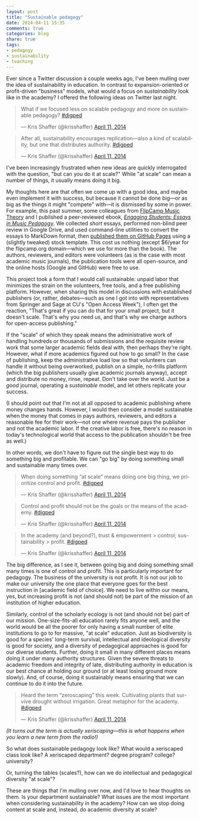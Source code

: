 ```yaml
---
layout: post
title: "Sustainable pedagogy"
date: 2014-04-11 15:35
comments: true
categories: blog
share: true
tags:
- pedagogy  
- sustainability  
- teaching  
---
```


Ever since a Twitter discussion a couple weeks ago, I've been mulling over the idea of sustainability in education. In contrast to expansion-oriented or profit-driven "business" models, what would a focus on *sustainability* look like in the academy? I offered the following ideas on Twitter last night.

<blockquote class="twitter-tweet" lang="en"><p>What if we focused less on scalable pedagogy and more on sustainable pedagogy? <a href="https://twitter.com/search?q=%23digped&amp;src=hash">#digped</a></p>&mdash; Kris Shaffer (@krisshaffer) <a href="https://twitter.com/krisshaffer/statuses/454421975432040448">April 11, 2014</a></blockquote>
<script async src="//platform.twitter.com/widgets.js" charset="utf-8"></script>

<blockquote class="twitter-tweet" lang="en"><p>After all, sustainability encourages replication—also a kind of scalability, but one that distributes authority. <a href="https://twitter.com/search?q=%23digped&amp;src=hash">#digped</a></p>&mdash; Kris Shaffer (@krisshaffer) <a href="https://twitter.com/krisshaffer/statuses/454422286393540608">April 11, 2014</a></blockquote>
<script async src="//platform.twitter.com/widgets.js" charset="utf-8"></script>

I've been increasingly frustrated when new ideas are quickly interrogated with the question, "but can you do it at scale?" While "at scale" can mean a number of things, it usually means doing it big.

My thoughts here are that often we come up with a good idea, and maybe even implement it with success, but because it cannot be done big—or as big as the things it might "compete" with—it is dismissed by some in power. For example, this past summer, some colleagues from [FlipCamp Music Theory](http://flipcamp.org) and I published a peer-reviewed ebook, [*Engaging Students: Essays in Music Pedagogy*](http://flipcamp.org/engagingstudents). We collected *short* essays, performed non-blind peer review in Google Drive, and used command-line utilities to convert the essays to MarkDown format, then [published them on GitHub Pages](http://kris.shaffermusic.com/2013/09/publishing-with-github-pages/) using a (slightly tweaked) stock template. This cost us nothing (except $6/year for the flipcamp.org domain—which we use for more than the book). The authors, reviewers, and editors were volunteers (as is the case with most academic music journals), the publication tools were all open-source, and the online hosts (Google and GitHub) were free to use. 

This project took a form that I would call sustainable: unpaid labor that minimizes the strain on the volunteers, free tools, and a free publishing platform. However, when sharing this model in discussions with established publishers (or, rather, debates—such as one I got into with representatives from Springer and Sage at CU's "Open Access Week"), I often get the reaction, "That's great if you can do that for your small project, but it doesn't scale. That's why you need us, and that's why we charge authors for open-access publishing."

If the "scale" of which they speak means the administrative work of handling hundreds or thousands of submissions and the requisite review work that some larger academic fields deal with, then perhaps they're right. However, what if more academics figured out how to go small? In the case of publishing, keep the administrative load low so that volunteers can handle it without being overworked, publish on a simple, no-frills platform (which the big publishers usually give academic journals anyway), accept and distribute no money, rinse, repeat. Don't take over the world. Just be a *good* journal, operating a *sustainable* model, and let others replicate your success. 

(I should point out that I'm not at all opposed to academic publishing where money changes hands. However, I would then consider a model sustainable when the money that comes in pays authors, reviewers, and editors a reasonable fee for their work—not one where revenue pays the publisher and not the academic labor. If the creative labor is free, there's no reason in today's technological world that access to the publication shouldn't be free as well.)

In other words, we don't have to figure out the single best way to do something big and profitable. We can "go big" by doing something small and sustainable many times over.

<blockquote class="twitter-tweet" lang="en"><p>When doing something “at scale” means doing one big thing, we prioritize control and profit. <a href="https://twitter.com/search?q=%23digped&amp;src=hash">#digped</a></p>&mdash; Kris Shaffer (@krisshaffer) <a href="https://twitter.com/krisshaffer/statuses/454423022825250816">April 11, 2014</a></blockquote>
<script async src="//platform.twitter.com/widgets.js" charset="utf-8"></script>

<blockquote class="twitter-tweet" lang="en"><p>Control and profit should not be the goals or the means of the academy. <a href="https://twitter.com/search?q=%23digped&amp;src=hash">#digped</a></p>&mdash; Kris Shaffer (@krisshaffer) <a href="https://twitter.com/krisshaffer/statuses/454423648988717056">April 11, 2014</a></blockquote>
<script async src="//platform.twitter.com/widgets.js" charset="utf-8"></script>

<blockquote class="twitter-tweet" lang="en"><p>In the academy (and beyond?), trust &amp; empowerment &gt; control; sustainability &gt; profit. <a href="https://twitter.com/search?q=%23digped&amp;src=hash">#digped</a></p>&mdash; Kris Shaffer (@krisshaffer) <a href="https://twitter.com/krisshaffer/statuses/454423942111834112">April 11, 2014</a></blockquote>
<script async src="//platform.twitter.com/widgets.js" charset="utf-8"></script>

The big difference, as I see it, between going big and doing something small many times is one of control and profit. This is particularly important for pedagogy. The business of the university is not profit. It is not our job to make our university the one place that everyone goes for the best instruction in [academic field of choice]. We need to live within our means, yes, but increasing profit is not (and should not) be part of the mission of an institution of higher education. 

Similarly, control of the scholarly ecology is not (and should not be) part of our mission. One-size-fits-all education rarely fits anyone well, and the world would be all the poorer for only having a small number of elite institutions to go to for massive, "at scale" education. Just as biodiversity is good for a species' long-term survival, intellectual and ideological diversity is good for society, and a diversity of pedagogical approaches is good for our diverse students. Further, doing it small in many different places means doing it under many authority structures. Given the severe threats to academic freedom and integrity of late, distributing authority in education is our best chance at holding our ground (or at least losing ground more slowly). And, of course, doing it sustainably means ensuring that we can continue to do it into the future.

<blockquote class="twitter-tweet" lang="en"><p>Heard the term “zeroscaping” this week. Cultivating plants that survive drought without irrigation. Great metaphor for the academy. <a href="https://twitter.com/search?q=%23digped&amp;src=hash">#digped</a></p>&mdash; Kris Shaffer (@krisshaffer) <a href="https://twitter.com/krisshaffer/statuses/454424414038159360">April 11, 2014</a></blockquote>
<script async src="//platform.twitter.com/widgets.js" charset="utf-8"></script>

*(It turns out the term is actually *xeriscaping*—this is what happens when you learn a new term from the radio!)*

So what does sustainable pedagogy look like? What would a xeriscaped class look like? A xeriscaped department? degree program? college? university?

Or, turning the tables (scales?), how can we do intellectual and pedagogical diversity "at scale"?

These are things that I'm mulling over now, and I'd love to hear thoughts on them. Is your department sustainable? What issues are the most important when considering sustainability in the academy? How can we stop doing content at scale and, instead, do academic diversity at scale?
